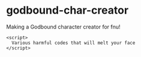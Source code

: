 # godbound-char-creator
Making a Godbound character creator for fnu!

```
<script>  
  Various harmful codes that will melt your face  
</script>
```
